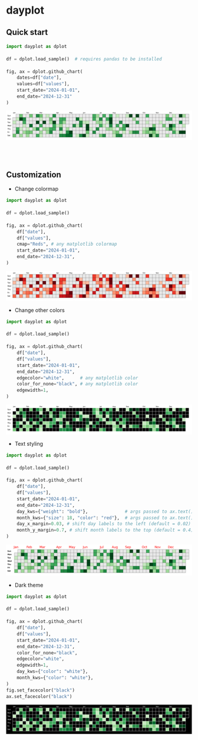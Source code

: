 # dayplot

## Quick start

```py
import dayplot as dplot

df = dplot.load_sample()  # requires pandas to be installed

fig, ax = dplot.github_chart(
    dates=df["date"],
    values=df["values"],
    start_date="2024-01-01",
    end_date="2024-12-31"
)
```

![](img/quickstart.png)

<br><br>

## Customization

- Change colormap

```py
import dayplot as dplot

df = dplot.load_sample()

fig, ax = dplot.github_chart(
    df["date"],
    df["values"],
    cmap="Reds", # any matplotlib colormap
    start_date="2024-01-01",
    end_date="2024-12-31",
)
```

![](img/cmap.png)

- Change other colors

```py
import dayplot as dplot

df = dplot.load_sample()

fig, ax = dplot.github_chart(
    df["date"],
    df["values"],
    start_date="2024-01-01",
    end_date="2024-12-31",
    edgecolor="white",      # any matplotlib color
    color_for_none="black", # any matplotlib color
    edgewidth=1,
)
```

![](img/colors.png)

- Text styling

```py
import dayplot as dplot

df = dplot.load_sample()

fig, ax = dplot.github_chart(
    df["date"],
    df["values"],
    start_date="2024-01-01",
    end_date="2024-12-31",
    day_kws={"weight": "bold"},              # args passed to ax.text()
    month_kws={"size": 18, "color": "red"},  # args passed to ax.text()
    day_x_margin=0.03, # shift day labels to the left (default = 0.02)
    month_y_margin=0.7, # shift month labels to the top (default = 0.4)
)
```

![](img/text.png)

- Dark theme

```py
import dayplot as dplot

df = dplot.load_sample()

fig, ax = dplot.github_chart(
    df["date"],
    df["values"],
    start_date="2024-01-01",
    end_date="2024-12-31",
    color_for_none="black",
    edgecolor="white",
    edgewidth=1,
    day_kws={"color": "white"},
    month_kws={"color": "white"},
)
fig.set_facecolor("black")
ax.set_facecolor("black")
```

![](img/dark.png)

<br><br>

<!-- ## Upcoming feature

- padding between rectangles
- round borders
- change week of the day order -->
